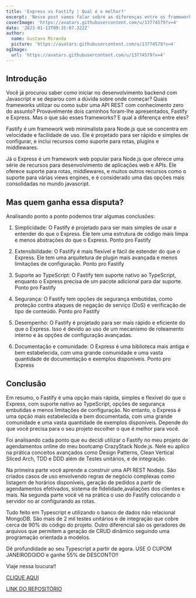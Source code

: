 ```yaml
---
title: 'Express vs Fastify | Qual é o melhor?'
excerpt: 'Nesse post vamos falar sobre as diferenças entre os frameworks Node.js mais utilizados pelos devs.'
coverImage: 'https://avatars.githubusercontent.com/u/13774579?v=4'
date: '2023-01-13T09:35:07.322Z'
author:
  name: Gustavo Miranda
  picture: 'https://avatars.githubusercontent.com/u/13774579?v=4'
ogImage:
  url: 'https://avatars.githubusercontent.com/u/13774579?v=4'
---
```


## Introdução
Você já procurou saber como iniciar no desenvolvimento backend com Javascript e se deparou com a dúvida sobre onde começar? Quais frameworks utilizar ou como subir uma API REST com conhecimento zero do assunto?
Provavelmente dois caminhos foram-lhe apresentados, Fastify e Express. Mas o que são esses frameworks? E qual a diferença entre eles?

Fastify é um framework web minimalista para Node.js que se concentra em velocidade e facilidade de uso. Ele é projetado para ser rápido e simples de configurar, e inclui recursos como suporte para rotas, plugins e middlewares.

Já o Express é um framework web popular para Node.js que oferece uma série de recursos para desenvolvimento de aplicações web e APIs. Ele oferece suporte para rotas, middlewares, e muitos outros recursos como o suporte para várias views engines, e é considerado uma das opções mais consolidadas no mundo javascript.

## Mas quem ganha essa disputa?
Analisando ponto a ponto podemos tirar algumas conclusões:

1. Simplicidade: O Fastify é projetado para ser mais simples de usar e entender do que o Express. Ele tem uma estrutura de código mais limpa e menos abstrações do que o Express. Ponto pro Fastify

2. Extensibilidade: O Fastify é mais flexível e fácil de estender do que o Express. Ele tem uma arquitetura de plugin mais avançada e menos limitações de configuração. Ponto pro Fastify

3. Suporte ao TypeScript: O Fastify tem suporte nativo ao TypeScript, enquanto o Express precisa de um pacote adicional para dar suporte. Ponto pro Fastify

4. Segurança: O Fastify tem opções de segurança embutidas, como proteção contra ataques de negação de serviço (DoS) e verificação de tipo de conteúdo. Ponto pro Fastify

5. Desempenho: O Fastify é projetado para ser mais rápido e eficiente do que o Express. Isso é devido ao uso de um mecanismo de roteamento interno e às opções de configuração avançadas.

6. Documentação e comunidade: O Express é uma biblioteca mais antiga e bem estabelecida, com uma grande comunidade e uma vasta quantidade de documentação e exemplos disponíveis. Ponto pro Express

## Conclusão

Em resumo, o Fastify é uma opção mais rápida, simples e flexível do que o Express, com suporte nativo ao TypeScript, opções de segurança embutidas e menos limitações de configuração. No entanto, o Express é uma opção mais estabelecida e bem documentada, com uma grande comunidade e uma vasta quantidade de exemplos disponíveis. Depende do que você precisa para o seu projeto escolher o que é melhor para você.

Foi analisando cada ponto que eu decidi utilizar o Fastify no meu projeto de agendamentos online do meu bootcamp CrazyStack Node.js. Nele eu aplico na prática conceitos avançados como Design Patterns, Clean Vertical Sliced Arch, TDD e DDD além de Testes unitários, e de integração.

Na primeira parte você aprende a construir uma API REST Nodejs. São criados casos de uso envolvendo regras de negócio complexas como listagem de horários disponíveis, geração de pedidos a partir de agendamentos efetivados, sistema de fidelidade,avaliações dos clientes e mais. Na segunda parte você vê na prática o uso do Fastify colocando o servidor no ar configurando as rotas.

Tudo feito em Typescript e utilizando o banco de dados não relacional MongoDB. São mais de 2 mil testes unitários e de integração que cobre cerca de 90% do código do projeto. Outro diferencial são os geradores de arquivos que permitem a geração de CRUD dinâmico seguindo uma programação orientada a modelos.

Dê profundidade ao seu Typescript a partir de agora. USE O CUPOM JANEIRODOIDO e ganhe 55% de DESCONTO!!

Viaje nessa loucura!! 


[CLIQUE AQUI](https://crazystack.com.br)


[LINK DO REPOSITÓRIO](https://github.com/gumiranda/CrazyStackNodeJs)
